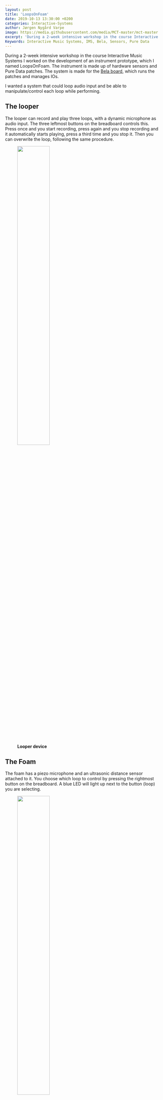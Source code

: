 ```yaml
---
layout: post
title: 'LoopsOnFoam'
date: 2019-10-13 13:30:00 +0200
categories: Interactive-Systems
author: Jørgen Nygård Varpe
image: https://media.githubusercontent.com/media/MCT-master/mct-master.github.io/master/assets/img/varpe/LoopsOnFoam.jpg
excerpt: 'During a 2-week intensive workshop in the course Interactive Music Systems I worked on the development of an instrument prototype, which I named LoopsOnFoam.'
Keywords: Interactive Music Systems, IMS, Bela, Sensors, Pure Data
---
```


During a 2-week intensive workshop in the course Interactive Music Systems I worked on the development of an instrument prototype, which I named LoopsOnFoam. The instrument is made up of hardware sensors and Pure Data patches. The system is made for the <a href="https://bela.io/" target="_blank">Bela board</a>, which runs the patches and manages IOs.

I wanted a system that could loop audio input and be able to manipulate/control each loop while performing.

## The looper

The looper can record and play three loops, with a dynamic microphone as audio input. The three leftmost buttons on the breadboard controls this. Press once and you start recording, press again and you stop recording and it automatically starts playing, press a third time and you stop it. Then you can overwrite the loop, following the same procedure.

<figure>
<img src="https://media.githubusercontent.com/media/MCT-master/mct-master.github.io/master/assets/img/varpe/looper.jpg" width = "50%" align="center"/>
<figcaption><strong>Looper device</strong></figcaption>
</figure>

## The Foam

The foam has a piezo microphone and an ultrasonic distance sensor attached to it. You choose which loop to control by pressing the rightmost button on the breadboard. A blue LED will light up next to the button (loop) you are selecting.

<figure>
<img src="https://media.githubusercontent.com/media/MCT-master/mct-master.github.io/master/assets/img/varpe/controller.jpg" width = "50%" align="center" />
<figcaption><strong>Controller</strong></figcaption>
</figure>

The foam controls parameters of a granular synthesis patch, and you can explore tapping, scratching, hitting and pressing the foam to change the sound of the selected loop. Also, the distance from your hand to the ultrasonic distance sensor will affect the sound.
